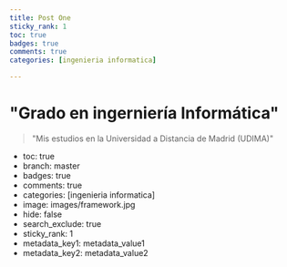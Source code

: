 ```yaml
---
title: Post One
sticky_rank: 1
toc: true
badges: true
comments: true
categories: [ingenieria informatica]

---
```



# "Grado en ingerniería Informática"
> "Mis estudios en la Universidad a Distancia de Madrid (UDIMA)"

- toc: true
- branch: master
- badges: true
- comments: true
- categories: [ingenieria informatica]
- image: images/framework.jpg
- hide: false
- search_exclude: true
- sticky_rank: 1
- metadata_key1: metadata_value1
- metadata_key2: metadata_value2




